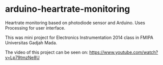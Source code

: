 # arduino-heartrate-monitoring
Heartrate monitoring based on photodiode sensor and Arduino. Uses Processing for user interface.

This was mini project for Electronics Instrumentation 2014 class in FMIPA Universitas Gadjah Mada. 

The video of this project can be seen on:
https://www.youtube.com/watch?v=Lp79tmzNe8U
